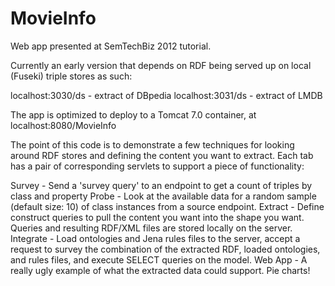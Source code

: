 MovieInfo
=========

Web app presented at SemTechBiz 2012 tutorial.

Currently an early version that depends on RDF being served up on local (Fuseki) triple stores as such:

localhost:3030/ds - extract of DBpedia
localhost:3031/ds - extract of LMDB

The app is optimized to deploy to a Tomcat 7.0 container, at localhost:8080/MovieInfo

The point of this code is to demonstrate a few techniques for looking around RDF stores and defining the content
you want to extract.  Each tab has a pair of corresponding servlets to support a piece of functionality:

Survey - Send a 'survey query' to an endpoint to get a count of triples by class and property
Probe - Look at the available data for a random sample (default size: 10) of class instances from a source endpoint.
Extract - Define construct queries to pull the content you want into the shape you want.  Queries and resulting RDF/XML 
files are stored locally on the server.
Integrate - Load ontologies and Jena rules files to the server, accept a request to survey the combination of the 
extracted RDF, loaded ontologies, and rules files, and execute SELECT queries on the model.
Web App - A really ugly example of what the extracted data could support.  Pie charts!